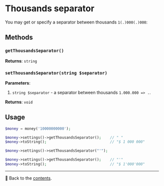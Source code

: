 # Thousands separator
You may get or specify a separator between thousands `1(.)000(.)000`:

## Methods

### `getThousandsSeparator()`
**Returns**: `string`

### `setThousandsSeparator(string $separator)`
**Parameters**:
1. `string $separator` - a separator between thousands `1.000.000 => .`.

**Returns**: `void`

## Usage

```php
$money = money('10000000000');

$money->settings()->getThousandsSeparator();    // " "
$money->toString();                             // "$ 1 000 000"

$money->settings()->setThousandsSeparator("'"); 

$money->settings()->getThousandsSeparator();    // "'"
$money->toString();                             // "$ 1'000'000"
```

---

📌 Back to the [contents](/docs/02_settings/README.md).
